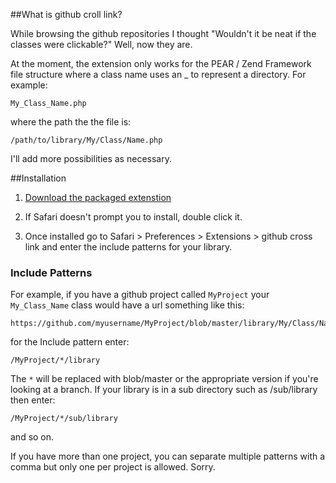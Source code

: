 ##What is github croll link?

While browsing the github repositories I thought "Wouldn't it be neat if the classes were clickable?" Well, now they are.

At the moment, the extension only works for the PEAR / Zend Framework file structure where a class name uses an _ to represent a directory. For example:

    My_Class_Name.php

where the path the the file is:

    /path/to/library/My/Class/Name.php

I'll add more possibilities as necessary.

##Installation

1. [Download the packaged extenstion](http://github.com/downloads/iamamused/github-cross-link/github-cross-link.safariextz/qr_code)

2. If Safari doesn't prompt you to install, double click it.

3. Once installed go to Safari > Preferences > Extensions > github cross link and enter the include patterns for your library. 

### Include Patterns

For example, if you have a github project called `MyProject` your `My_Class_Name` class would have a url something like this:

    https://github.com/myusername/MyProject/blob/master/library/My/Class/Name.php

for the Include pattern enter: 

    /MyProject/*/library
  
The `*` will be replaced with blob/master or the appropriate version if you're looking at a branch. If your library is in a sub directory such as /sub/library then enter:

    /MyProject/*/sub/library

and so on.

If you have more than one project, you can separate multiple patterns with a comma but only one per project is allowed. Sorry.